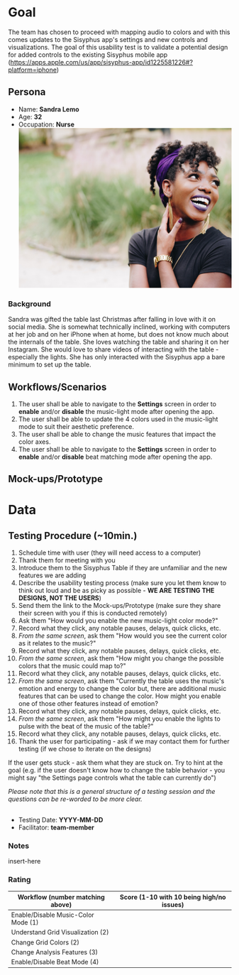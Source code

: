 # Goal
The team has chosen to proceed with mapping audio to colors and with this comes updates to the Sisyphus app's settings and new controls and visualizations. The goal of this usability test is to validate a potential design for added controls to the existing Sisyphus mobile app (https://apps.apple.com/us/app/sisyphus-app/id1225581226#?platform=iphone)

## Persona
* Name: **Sandra Lemo**
* Age: **32**
* Occupation: **Nurse**
![profile-pic](uploads/dcc402e6384e18b444ea39d4187ca8ba/eye-for-ebony-vYpbBtkDhNE-unsplash.jpg)

### Background
Sandra was gifted the table last Christmas after falling in love with it on social media. She is somewhat technically inclined, working with computers at her job and on her iPhone when at home, but does not know much about the internals of the table. She loves watching the table and sharing it on her Instagram. She would love to share videos of interacting with the table - especially the lights. She has only interacted with the Sisyphus app a bare minimum to set up the table.

## Workflows/Scenarios
1. The user shall be able to navigate to the **Settings** screen in order to **enable** and/or **disable** the music-light mode after opening the app.
2. The user shall be able to update the 4 colors used in the music-light mode to suit their aesthetic preference.
3. The user shall be able to change the music features that impact the color axes.
4. The user shall be able to navigate to the **Settings** screen in order to **enable** and/or **disable** beat matching mode after opening the app.

## Mock-ups/Prototype

# Data

## Testing Procedure (~10min.)
1. Schedule time with user (they will need access to a computer)
2. Thank them for meeting with you
3. Introduce them to the Sisyphus Table if they are unfamiliar and the new features we are adding
4. Describe the usability testing process (make sure you let them know to think out loud and be as picky as possible - **WE ARE TESTING THE DESIGNS, NOT THE USERS**)
5. Send them the link to the Mock-ups/Prototype (make sure they share their screen with you if this is conducted remotely)
6. Ask them "How would you enable the new music-light color mode?"
7. Record what they click, any notable pauses, delays, quick clicks, etc.
8. _From the same screen_, ask them "How would you see the current color as it relates to the music?"
9. Record what they click, any notable pauses, delays, quick clicks, etc.
10. _From the same screen_, ask them "How might you change the possible colors that the music could map to?"
11. Record what they click, any notable pauses, delays, quick clicks, etc.
12. _From the same screen_, ask them "Currently the table uses the music's emotion and energy to change the color but, there are additional music features that can be used to change the color. How might you enable one of those other features instead of emotion?
13. Record what they click, any notable pauses, delays, quick clicks, etc.
14. _From the same screen_, ask them "How might you enable the lights to pulse with the beat of the music of the table?"
15. Record what they click, any notable pauses, delays, quick clicks, etc.
16. Thank the user for participating - ask if we may contact them for further testing (if we chose to iterate on the designs) 

If the user gets stuck - ask them what they are stuck on. Try to hint at the goal (e.g. if the user doesn't know how to change the table behavior - you might say "the Settings page controls what the table can currently do")

_Please note that this is a general structure of a testing session and the questions can be re-worded to be more clear._

## <User>
* Testing Date: **YYYY-MM-DD**
* Facilitator: **team-member**

### Notes
insert-here

### Rating

| Workflow (number matching above) | Score (1-10 with 10 being high/no issues) |
| --- | --- |
| Enable/Disable Music-Color Mode (1) | |
| Understand Grid Visualization (2) | |
| Change Grid Colors (2) | |
| Change Analysis Features (3) | |
| Enable/Disable Beat Mode (4) | |

